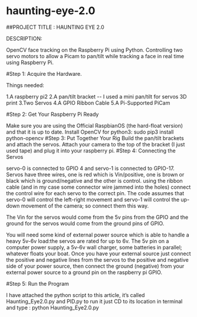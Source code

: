 # haunting-eye-2.0
##PROJECT TITLE : HAUNTING EYE 2.0

DESCRIPTION:

OpenCV face tracking on the Raspberry Pi using Python. Controlling two servo motors to allow a Picam to pan/tilt while tracking a face in real time using Raspberry Pi.

#Step 1: Acquire the Hardware.

Things needed:

1.A raspberry pi2
2.A pan/tilt bracket -- I used a mini pan/tilt for servos 3D print
3.Two Servos
4.A GPIO Ribbon Cable
5.A Pi-Supported PiCam


#Step 2: Get Your Raspberry Pi Ready


Make sure you are using the Official RaspbianOS (the hard-float version) and that it is up to date.
Install OpenCV for python3: sudo pip3 install python-opencv
#Step 3: Put Together Your Rig
Build the pan/tilt brackets and attach the servos.
Attach your camera to the top of the bracket (I just used tape) and plug it into your raspberry pi.
#Step 4: Connecting the Servos


servo-0 is connected to GPIO 4 and servo-1 is connected to GPIO-17.
Servos have three wires, one is red which is Vin/positive, one is brown or black which is ground/negative and the other is control.
using the ribbon cable (and in my case some connector wire jammed into the holes) connect the control wire for each servo to the correct pin. The code assumes that servo-0 will control the left-right movement and servo-1 will control the up-down movement of the camera; so connect them this way.

The Vin for the servos would come from the 5v pins from the GPIO and the ground for the servos would come from the ground pins of GPIO.

You will need some kind of external power source which is able to handle a heavy 5v-6v load:the servos are rated for up to 6v. The 5v pin on a computer power supply, a 5v-6v wall charger, some batteries in parallel; whatever floats your boat. Once you have your external source just connect the positive and negative lines from the servos to the positive and negative side of your power source, then connect the ground (negative) from your external power source to a ground pin on the raspberry pi GPIO.

#Step 5: Run the Program

I have attached the python script to this article, it’s called Haunting_Eye2.0.py and PID.py to run it just CD to its location in terminal and type : python Haunting_Eye2.0.py 

